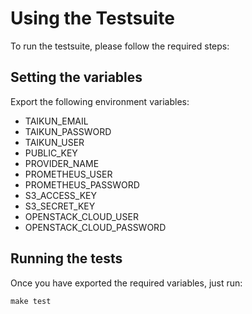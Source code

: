 # Using the Testsuite

To run the testsuite, please follow the required steps:

## Setting the variables

Export the following environment variables:

* TAIKUN_EMAIL
* TAIKUN_PASSWORD
* TAIKUN_USER
* PUBLIC_KEY
* PROVIDER_NAME
* PROMETHEUS_USER
* PROMETHEUS_PASSWORD
* S3_ACCESS_KEY
* S3_SECRET_KEY
* OPENSTACK_CLOUD_USER
* OPENSTACK_CLOUD_PASSWORD

## Running the tests

Once you have exported the required variables, just run:

```
make test
```

